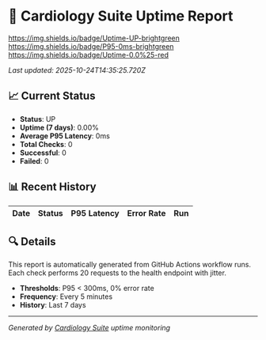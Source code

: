 # 🏥 Cardiology Suite Uptime Report

https://img.shields.io/badge/Uptime-UP-brightgreen https://img.shields.io/badge/P95-0ms-brightgreen https://img.shields.io/badge/Uptime-0.0%25-red

*Last updated: 2025-10-24T14:35:25.720Z*

## 📈 Current Status

- **Status**: UP
- **Uptime (7 days)**: 0.00%
- **Average P95 Latency**: 0ms
- **Total Checks**: 0
- **Successful**: 0
- **Failed**: 0

## 📊 Recent History

| Date | Status | P95 Latency | Error Rate | Run |
|------|--------|-------------|------------|-----|


## 🔍 Details

This report is automatically generated from GitHub Actions workflow runs.
Each check performs 20 requests to the health endpoint with jitter.

- **Thresholds**: P95 < 300ms, 0% error rate
- **Frequency**: Every 5 minutes
- **History**: Last 7 days

---
*Generated by [Cardiology Suite](https://github.com/jmartinsamson-cmd/CardiologySuiteApp_vNext) uptime monitoring*
